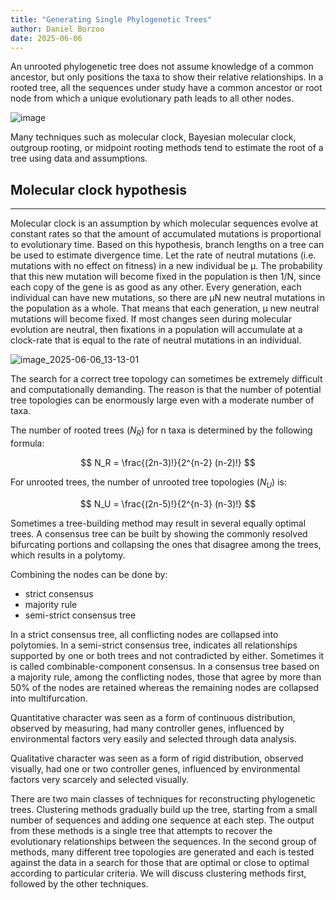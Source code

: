 ```yaml
---
title: "Generating Single Phylogenetic Trees"
author: Daniel Borzoo 
date: 2025-06-06
---
```


An unrooted phylogenetic tree does not assume knowledge of a common ancestor, but only positions the taxa to show their relative relationships. In a rooted tree, all the sequences under study have a common ancestor or root node from which a unique evolutionary path leads to all other nodes. 

![image](https://github.com/user-attachments/assets/9e835388-0077-40cb-8ec0-7e690dca84ab)

Many techniques such as molecular clock, Bayesian molecular clock, outgroup rooting, or midpoint rooting methods tend to estimate the root of a tree using data and assumptions. 

## Molecular clock hypothesis
---

Molecular clock is an assumption by which molecular sequences evolve at constant rates so that the amount of accumulated mutations is proportional to evolutionary time. Based on this hypothesis, branch lengths on a tree can be used to estimate divergence time. Let the rate of neutral mutations (i.e. mutations with no effect on fitness) in a new individual be μ. The probability that this new mutation will become fixed in the population is then 1/N, since each copy of the gene is as good as any other. Every generation, each individual can have new mutations, so there are μN new neutral mutations in the population as a whole. That means that each generation, μ new neutral mutations will become fixed. If most changes seen during molecular evolution are neutral, then fixations in a population will accumulate at a clock-rate that is equal to the rate of neutral mutations in an individual.

![image_2025-06-06_13-13-01](https://github.com/user-attachments/assets/f8f171b6-732f-4124-a506-a4de2e198ce7)


The search for a correct tree topology can sometimes be extremely difficult and computationally demanding. The reason is that the number of potential tree topologies can be enormously large even with a moderate number of taxa. 

The number of rooted trees ($N_R$) for n taxa is determined by the following formula:

$$
  N_R = \frac{(2n-3)!}{2^{n-2} (n-2)!}
$$

For unrooted trees, the number of unrooted tree topologies ($N_U$) is:

$$
  N_U = \frac{(2n-5)!}{2^{n-3} (n-3)!}
$$

Sometimes a tree-building method may result in several equally optimal trees. A consensus tree can be built by showing the commonly resolved bifurcating portions and collapsing the ones that disagree among the trees, which results in a polytomy.

Combining the nodes can be done by:
- strict consensus
- majority rule
- semi-strict consensus tree

In a strict consensus tree, all conflicting nodes are collapsed into polytomies. In a semi-strict consensus tree, indicates all relationships supported by one or both trees and not contradicted by either. Sometimes it is called combinable-component consensus. In a consensus tree based on a majority rule, among the conflicting nodes, those that  agree by more than 50% of the nodes are retained whereas the remaining nodes are collapsed into multifurcation.

Quantitative character was seen as a form of continuous distribution, observed by measuring, had many controller genes, influenced by environmental factors very easily and selected through data analysis.

Qualitative character was seen as a form of rigid distribution, observed visually, had one or two controller genes, influenced by environmental factors very scarcely and selected visually. 



There are two main classes of techniques for reconstructing phylogenetic trees. Clustering methods gradually build up the tree, starting from a small number of sequences and adding one sequence at each step. The output from these methods is a single tree that attempts to recover the evolutionary relationships between the sequences. In the second group of methods, many different tree topologies are generated and each is tested against the data in a search for those that are optimal or close to optimal according to particular criteria. We will discuss clustering methods first, followed by the other techniques. 



